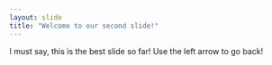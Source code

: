 ```yaml
---
layout: slide
title: "Welcome to our second slide!"
---
```

I must say, this is the best slide so far!
Use the left arrow to go back!
